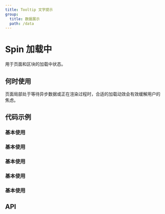 ```yaml
---
title: Tooltip 文字提示
group:
  title: 数据展示
  path: /data
---
```


# Spin 加载中

用于页面和区块的加载中状态。

## 何时使用

页面局部处于等待异步数据或正在渲染过程时，合适的加载动效会有效缓解用户的焦虑。

## 代码示例

### 基本使用

<code src="./demo/base"></code>

### 基本使用

<code src="./demo/base"></code>

### 基本使用

<code src="./demo/base"></code>

### 基本使用

<code src="./demo/base"></code>

### 基本使用

<code src="./demo/base"></code>

## API
